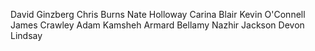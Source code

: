 David Ginzberg
Chris Burns
Nate Holloway
Carina Blair
Kevin O'Connell
James Crawley
Adam Kamsheh
Armard Bellamy
Nazhir Jackson
Devon Lindsay
